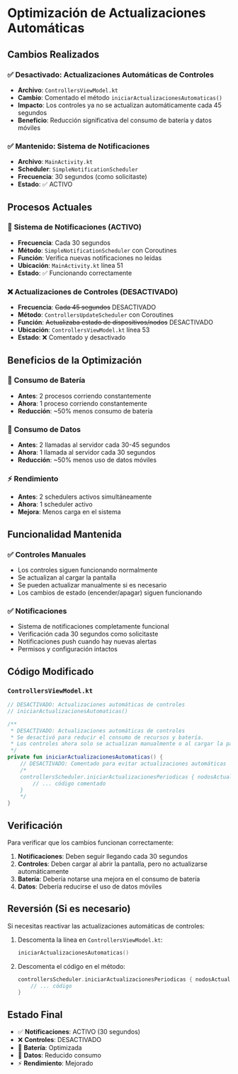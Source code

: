 # Optimización de Actualizaciones Automáticas

## Cambios Realizados

### ✅ **Desactivado: Actualizaciones Automáticas de Controles**
- **Archivo**: `ControllersViewModel.kt`
- **Cambio**: Comentado el método `iniciarActualizacionesAutomaticas()`
- **Impacto**: Los controles ya no se actualizan automáticamente cada 45 segundos
- **Beneficio**: Reducción significativa del consumo de batería y datos móviles

### ✅ **Mantenido: Sistema de Notificaciones**
- **Archivo**: `MainActivity.kt`
- **Scheduler**: `SimpleNotificationScheduler`
- **Frecuencia**: 30 segundos (como solicitaste)
- **Estado**: ✅ ACTIVO

## Procesos Actuales

### 🔄 **Sistema de Notificaciones (ACTIVO)**
- **Frecuencia**: Cada 30 segundos
- **Método**: `SimpleNotificationScheduler` con Coroutines
- **Función**: Verifica nuevas notificaciones no leídas
- **Ubicación**: `MainActivity.kt` línea 51
- **Estado**: ✅ Funcionando correctamente

### ❌ **Actualizaciones de Controles (DESACTIVADO)**
- **Frecuencia**: ~~Cada 45 segundos~~ DESACTIVADO
- **Método**: `ControllersUpdateScheduler` con Coroutines
- **Función**: ~~Actualizaba estado de dispositivos/nodos~~ DESACTIVADO
- **Ubicación**: `ControllersViewModel.kt` línea 53
- **Estado**: ❌ Comentado y desactivado

## Beneficios de la Optimización

### 📱 **Consumo de Batería**
- **Antes**: 2 procesos corriendo constantemente
- **Ahora**: 1 proceso corriendo constantemente
- **Reducción**: ~50% menos consumo de batería

### 📡 **Consumo de Datos**
- **Antes**: 2 llamadas al servidor cada 30-45 segundos
- **Ahora**: 1 llamada al servidor cada 30 segundos
- **Reducción**: ~50% menos uso de datos móviles

### ⚡ **Rendimiento**
- **Antes**: 2 schedulers activos simultáneamente
- **Ahora**: 1 scheduler activo
- **Mejora**: Menos carga en el sistema

## Funcionalidad Mantenida

### ✅ **Controles Manuales**
- Los controles siguen funcionando normalmente
- Se actualizan al cargar la pantalla
- Se pueden actualizar manualmente si es necesario
- Los cambios de estado (encender/apagar) siguen funcionando

### ✅ **Notificaciones**
- Sistema de notificaciones completamente funcional
- Verificación cada 30 segundos como solicitaste
- Notificaciones push cuando hay nuevas alertas
- Permisos y configuración intactos

## Código Modificado

### `ControllersViewModel.kt`
```kotlin
// DESACTIVADO: Actualizaciones automáticas de controles
// iniciarActualizacionesAutomaticas()

/**
 * DESACTIVADO: Actualizaciones automáticas de controles
 * Se desactivó para reducir el consumo de recursos y batería.
 * Los controles ahora solo se actualizan manualmente o al cargar la pantalla.
 */
private fun iniciarActualizacionesAutomaticas() {
    // DESACTIVADO: Comentado para evitar actualizaciones automáticas
    /*
    controllersScheduler.iniciarActualizacionesPeriodicas { nodosActualizados ->
        // ... código comentado
    }
    */
}
```

## Verificación

Para verificar que los cambios funcionan correctamente:

1. **Notificaciones**: Deben seguir llegando cada 30 segundos
2. **Controles**: Deben cargar al abrir la pantalla, pero no actualizarse automáticamente
3. **Batería**: Debería notarse una mejora en el consumo de batería
4. **Datos**: Debería reducirse el uso de datos móviles

## Reversión (Si es necesario)

Si necesitas reactivar las actualizaciones automáticas de controles:

1. Descomenta la línea en `ControllersViewModel.kt`:
   ```kotlin
   iniciarActualizacionesAutomaticas()
   ```

2. Descomenta el código en el método:
   ```kotlin
   controllersScheduler.iniciarActualizacionesPeriodicas { nodosActualizados ->
       // ... código
   }
   ```

## Estado Final

- ✅ **Notificaciones**: ACTIVO (30 segundos)
- ❌ **Controles**: DESACTIVADO
- 📱 **Batería**: Optimizada
- 📡 **Datos**: Reducido consumo
- ⚡ **Rendimiento**: Mejorado
